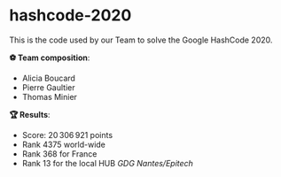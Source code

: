 # hashcode-2020

This is the code used by our Team to solve the Google HashCode 2020.

**:soccer: Team composition**:
* Alicia Boucard
* Pierre Gaultier
* Thomas Minier

**:trophy: Results**:
* Score: 20 306 921 points
* Rank 4375 world-wide
* Rank 368 for France
* Rank 13 for the local HUB *GDG Nantes/Epitech*
